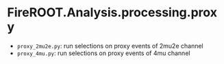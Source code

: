 # FireROOT.Analysis.processing.proxy

- `proxy_2mu2e.py`: run selections on proxy events of 2mu2e channel
- `proxy_4mu.py`: run selections on proxy events of 4mu channel